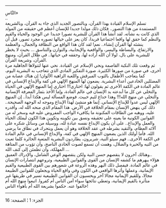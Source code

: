 ------------------------------------------------------------------------

النَّاسِ»  
..  
تسلم الإسلام القيادة بهذا القرآن، وبالتصور الجديد الذي جاء به القرآن،
وبالشريعة المستمدة من هذا التصور.. فكان ذلك مولدا جديدا للإنسان أعظم في
حقيقته من المولد الذي كانت به نشأته. لقد أنشأ هذا القرآن للبشرية تصورا
جديدا عن الوجود والحياة والقيم والنظم كما حقق لها واقعا اجتماعيا فريدا،
كان يعز على خيالها تصوره مجرد تصور، قبل أن ينشئه لها القرآن إنشاء.. نعم!
لقد كان هذا الواقع من النظافة والجمال، والعظمة والارتفاع، والبساطة
واليسر، والواقعية والإيجابية، والتوازن والتناسق ... بحيث لا يخطر للبشرية
على بال، لولا أن الله أراده لها، وحققه في حياتها.. في ظلال القرآن، ومنهج
القرآن، وشريعة القرآن.  
ثم وقعت تلك النكبة القاصمة ونحي الإسلام عن القيادة. نحي عنها لتتولاها
الجاهلية مرة أخرى، في صورة من صورها الكثيرة. صورة التفكير المادي الذي
تتعاجب به البشرية اليوم، كما يتعاجب الأطفال بالثوب المبرقش واللعبة
الزاهية الألوان! إن هناك عصابة من المضللين الخادعين أعداء البشرية. يضعون
لها المنهج الإلهي في كفة والإبداع الإنساني في عالم المادة في الكفة
الأخرى ثم يقولون لها: اختاري!!! اختاري إما المنهج الإلهي في الحياة
والتخلي عن كل ما أبدعته يد الإنسان في عالم المادة، وإما الأخذ بثمار
المعرفة الإنسانية والتخلي عن منهج الله!!! وهذا خداع لئيم خبيث. فوضع
المسألة ليس هكذا أبدا.. إن المنهج الإلهي ليس عدوا للإبداع الإنساني. إنما
هو منشئ لهذا الإبداع وموجه له الوجهة الصحيحة.. ذلك كي ينهض الإنسان بمقام
الخلافة في الأرض. هذا المقام الذي منحه الله له، وأقدره عليه، ووهبه من
الطاقات المكنونة ما يكافىء الواجب المفروض عليه فيه وسخر له من القوانين
الكونية ما يعينه على تحقيقه ونسق بين تكوينه وتكوين هذا الكون ليملك
الحياة والعمل والإبداع.. على أن يكون الإبداع نفسه عبادة لله، ووسيلة من
وسائل شكره على آلائه العظام، والتقيد بشرطه في عقد الخلافة وهو أن يعمل
ويتحرك في نطاق ما يرضي الله. فأما أولئك الذين يضعون المنهج الإلهي في
كفة، والإبداع الإنساني في عالم المادة في الكفة الأخرى.. فهم سيئو النية،
شريرون، يطاردون البشرية المتعبة الحائرة كلما تعبت من التيه والحيرة
والضلال، وهمت أن تسمع لصوت الحادي الناصح، وأن تؤوب من المتاهة المهلكة،
وأن تطمئن إلى كنف الله ...  
وهنالك آخرون لا ينقصهم حسن النية ولكن ينقصهم الوعي الشامل، والإدراك
العميق..  
هؤلاء يبهرهم ما كشفه الإنسان من القوى والقوانين الطبيعية، وتروعهم
انتصارات الإنسان في عالم المادة. فيفصل ذلك البهر وهذه الروعة في شعورهم
بين القوى الطبيعية والقيم الإيمانية، وعملها وأثرها الواقعي في الكون وفي
واقع الحياة ويجعلون للقوانين الطبيعة مجالا، وللقيم الإيمانية مجالا آخر
ويحسبون أن القوانين الطبيعية تسير في طريقها غير متأثرة بالقيم الإيمانية،
وتعطي نتائجها سواء آمن الناس أم كفروا. اتبعوا منهج الله أم خالفوا عنه.
حكموا بشريعة الله أم بأهواء الناس!

------------------------------------------------------------------------

الجزء: 1 ¦ الصفحة: 16
